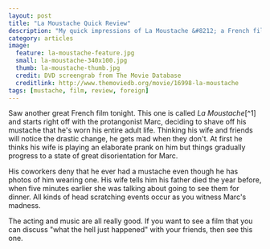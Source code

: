 ```yaml
---
layout: post
title: "La Moustache Quick Review"
description: "My quick impressions of La Moustache &#8212; a French film about a dude shaving his mustache."
category: articles
image: 
  feature: la-moustache-feature.jpg
  small: la-moustache-340x100.jpg
  thumb: la-moustache-thumb.jpg
  credit: DVD screengrab from The Movie Database
  creditlink: http://www.themoviedb.org/movie/16998-la-moustache
tags: [mustache, film, review, foreign]
---
```


Saw another great French film tonight. This one is called *La Moustache*[^1] and starts right off with the protangonist Marc, deciding to shave off his mustache that he's worn his entire adult life. Thinking his wife and friends will notice the drastic change, he gets mad when they don't. At first he thinks his wife is playing an elaborate prank on him but things gradually progress to a state of great disorientation for Marc.

His coworkers deny that he ever had a mustache even though he has photos of him wearing one. His wife tells him his father died the year before, when five minutes earlier she was talking about going to see them for dinner. All kinds of head scratching events occur as you witness Marc's madness.

The acting and music are all really good. If you want to see a film that you can discuss "what the hell just happened" with your friends, then see this one.

<meta itemprop="itemreviewed" content="La Moustache" />
<meta itemprop="rating" content="3" /> 